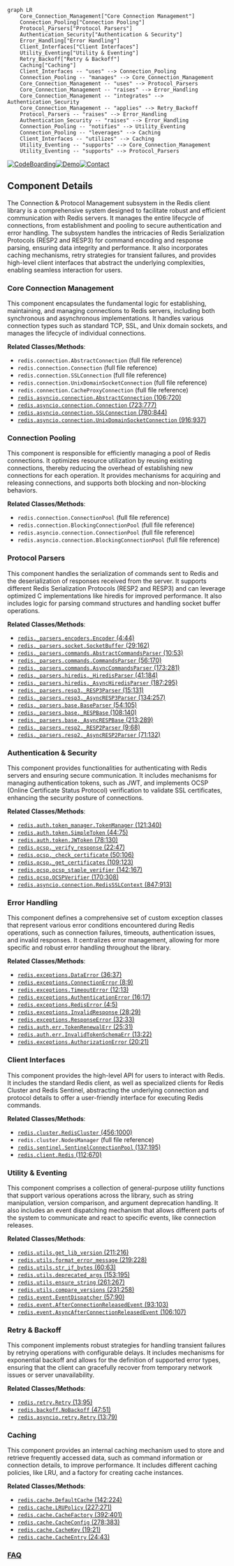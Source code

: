 ```mermaid
graph LR
    Core_Connection_Management["Core Connection Management"]
    Connection_Pooling["Connection Pooling"]
    Protocol_Parsers["Protocol Parsers"]
    Authentication_Security["Authentication & Security"]
    Error_Handling["Error Handling"]
    Client_Interfaces["Client Interfaces"]
    Utility_Eventing["Utility & Eventing"]
    Retry_Backoff["Retry & Backoff"]
    Caching["Caching"]
    Client_Interfaces -- "uses" --> Connection_Pooling
    Connection_Pooling -- "manages" --> Core_Connection_Management
    Core_Connection_Management -- "uses" --> Protocol_Parsers
    Core_Connection_Management -- "raises" --> Error_Handling
    Core_Connection_Management -- "integrates" --> Authentication_Security
    Core_Connection_Management -- "applies" --> Retry_Backoff
    Protocol_Parsers -- "raises" --> Error_Handling
    Authentication_Security -- "raises" --> Error_Handling
    Connection_Pooling -- "notifies" --> Utility_Eventing
    Connection_Pooling -- "leverages" --> Caching
    Client_Interfaces -- "utilizes" --> Caching
    Utility_Eventing -- "supports" --> Core_Connection_Management
    Utility_Eventing -- "supports" --> Protocol_Parsers
```
[![CodeBoarding](https://img.shields.io/badge/Generated%20by-CodeBoarding-9cf?style=flat-square)](https://github.com/CodeBoarding/GeneratedOnBoardings)[![Demo](https://img.shields.io/badge/Try%20our-Demo-blue?style=flat-square)](https://www.codeboarding.org/demo)[![Contact](https://img.shields.io/badge/Contact%20us%20-%20contact@codeboarding.org-lightgrey?style=flat-square)](mailto:contact@codeboarding.org)

## Component Details

The Connection & Protocol Management subsystem in the Redis client library is a comprehensive system designed to facilitate robust and efficient communication with Redis servers. It manages the entire lifecycle of connections, from establishment and pooling to secure authentication and error handling. The subsystem handles the intricacies of Redis Serialization Protocols (RESP2 and RESP3) for command encoding and response parsing, ensuring data integrity and performance. It also incorporates caching mechanisms, retry strategies for transient failures, and provides high-level client interfaces that abstract the underlying complexities, enabling seamless interaction for users.

### Core Connection Management
This component encapsulates the fundamental logic for establishing, maintaining, and managing connections to Redis servers, including both synchronous and asynchronous implementations. It handles various connection types such as standard TCP, SSL, and Unix domain sockets, and manages the lifecycle of individual connections.


**Related Classes/Methods**:

- `redis.connection.AbstractConnection` (full file reference)
- `redis.connection.Connection` (full file reference)
- `redis.connection.SSLConnection` (full file reference)
- `redis.connection.UnixDomainSocketConnection` (full file reference)
- `redis.connection.CacheProxyConnection` (full file reference)
- <a href="https://github.com/redis/redis-py/blob/master/redis/asyncio/connection.py#L106-L720" target="_blank" rel="noopener noreferrer">`redis.asyncio.connection.AbstractConnection` (106:720)</a>
- <a href="https://github.com/redis/redis-py/blob/master/redis/asyncio/connection.py#L723-L777" target="_blank" rel="noopener noreferrer">`redis.asyncio.connection.Connection` (723:777)</a>
- <a href="https://github.com/redis/redis-py/blob/master/redis/asyncio/connection.py#L780-L844" target="_blank" rel="noopener noreferrer">`redis.asyncio.connection.SSLConnection` (780:844)</a>
- <a href="https://github.com/redis/redis-py/blob/master/redis/asyncio/connection.py#L916-L937" target="_blank" rel="noopener noreferrer">`redis.asyncio.connection.UnixDomainSocketConnection` (916:937)</a>


### Connection Pooling
This component is responsible for efficiently managing a pool of Redis connections. It optimizes resource utilization by reusing existing connections, thereby reducing the overhead of establishing new connections for each operation. It provides mechanisms for acquiring and releasing connections, and supports both blocking and non-blocking behaviors.


**Related Classes/Methods**:

- `redis.connection.ConnectionPool` (full file reference)
- `redis.connection.BlockingConnectionPool` (full file reference)
- `redis.asyncio.connection.ConnectionPool` (full file reference)
- `redis.asyncio.connection.BlockingConnectionPool` (full file reference)


### Protocol Parsers
This component handles the serialization of commands sent to Redis and the deserialization of responses received from the server. It supports different Redis Serialization Protocols (RESP2 and RESP3) and can leverage optimized C implementations like hiredis for improved performance. It also includes logic for parsing command structures and handling socket buffer operations.


**Related Classes/Methods**:

- <a href="https://github.com/redis/redis-py/blob/master/redis/_parsers/encoders.py#L4-L44" target="_blank" rel="noopener noreferrer">`redis._parsers.encoders.Encoder` (4:44)</a>
- <a href="https://github.com/redis/redis-py/blob/master/redis/_parsers/socket.py#L29-L162" target="_blank" rel="noopener noreferrer">`redis._parsers.socket.SocketBuffer` (29:162)</a>
- <a href="https://github.com/redis/redis-py/blob/master/redis/_parsers/commands.py#L10-L53" target="_blank" rel="noopener noreferrer">`redis._parsers.commands.AbstractCommandsParser` (10:53)</a>
- <a href="https://github.com/redis/redis-py/blob/master/redis/_parsers/commands.py#L56-L170" target="_blank" rel="noopener noreferrer">`redis._parsers.commands.CommandsParser` (56:170)</a>
- <a href="https://github.com/redis/redis-py/blob/master/redis/_parsers/commands.py#L173-L281" target="_blank" rel="noopener noreferrer">`redis._parsers.commands.AsyncCommandsParser` (173:281)</a>
- <a href="https://github.com/redis/redis-py/blob/master/redis/_parsers/hiredis.py#L41-L184" target="_blank" rel="noopener noreferrer">`redis._parsers.hiredis._HiredisParser` (41:184)</a>
- <a href="https://github.com/redis/redis-py/blob/master/redis/_parsers/hiredis.py#L187-L295" target="_blank" rel="noopener noreferrer">`redis._parsers.hiredis._AsyncHiredisParser` (187:295)</a>
- <a href="https://github.com/redis/redis-py/blob/master/redis/_parsers/resp3.py#L15-L131" target="_blank" rel="noopener noreferrer">`redis._parsers.resp3._RESP3Parser` (15:131)</a>
- <a href="https://github.com/redis/redis-py/blob/master/redis/_parsers/resp3.py#L134-L257" target="_blank" rel="noopener noreferrer">`redis._parsers.resp3._AsyncRESP3Parser` (134:257)</a>
- <a href="https://github.com/redis/redis-py/blob/master/redis/_parsers/base.py#L54-L105" target="_blank" rel="noopener noreferrer">`redis._parsers.base.BaseParser` (54:105)</a>
- <a href="https://github.com/redis/redis-py/blob/master/redis/_parsers/base.py#L108-L140" target="_blank" rel="noopener noreferrer">`redis._parsers.base._RESPBase` (108:140)</a>
- <a href="https://github.com/redis/redis-py/blob/master/redis/_parsers/base.py#L213-L289" target="_blank" rel="noopener noreferrer">`redis._parsers.base._AsyncRESPBase` (213:289)</a>
- <a href="https://github.com/redis/redis-py/blob/master/redis/_parsers/resp2.py#L9-L68" target="_blank" rel="noopener noreferrer">`redis._parsers.resp2._RESP2Parser` (9:68)</a>
- <a href="https://github.com/redis/redis-py/blob/master/redis/_parsers/resp2.py#L71-L132" target="_blank" rel="noopener noreferrer">`redis._parsers.resp2._AsyncRESP2Parser` (71:132)</a>


### Authentication & Security
This component provides functionalities for authenticating with Redis servers and ensuring secure communication. It includes mechanisms for managing authentication tokens, such as JWT, and implements OCSP (Online Certificate Status Protocol) verification to validate SSL certificates, enhancing the security posture of connections.


**Related Classes/Methods**:

- <a href="https://github.com/redis/redis-py/blob/master/redis/auth/token_manager.py#L121-L340" target="_blank" rel="noopener noreferrer">`redis.auth.token_manager.TokenManager` (121:340)</a>
- <a href="https://github.com/redis/redis-py/blob/master/redis/auth/token.py#L44-L75" target="_blank" rel="noopener noreferrer">`redis.auth.token.SimpleToken` (44:75)</a>
- <a href="https://github.com/redis/redis-py/blob/master/redis/auth/token.py#L78-L130" target="_blank" rel="noopener noreferrer">`redis.auth.token.JWToken` (78:130)</a>
- <a href="https://github.com/redis/redis-py/blob/master/redis/ocsp.py#L22-L47" target="_blank" rel="noopener noreferrer">`redis.ocsp._verify_response` (22:47)</a>
- <a href="https://github.com/redis/redis-py/blob/master/redis/ocsp.py#L50-L106" target="_blank" rel="noopener noreferrer">`redis.ocsp._check_certificate` (50:106)</a>
- <a href="https://github.com/redis/redis-py/blob/master/redis/ocsp.py#L109-L123" target="_blank" rel="noopener noreferrer">`redis.ocsp._get_certificates` (109:123)</a>
- <a href="https://github.com/redis/redis-py/blob/master/redis/ocsp.py#L142-L167" target="_blank" rel="noopener noreferrer">`redis.ocsp.ocsp_staple_verifier` (142:167)</a>
- <a href="https://github.com/redis/redis-py/blob/master/redis/ocsp.py#L170-L308" target="_blank" rel="noopener noreferrer">`redis.ocsp.OCSPVerifier` (170:308)</a>
- <a href="https://github.com/redis/redis-py/blob/master/redis/asyncio/connection.py#L847-L913" target="_blank" rel="noopener noreferrer">`redis.asyncio.connection.RedisSSLContext` (847:913)</a>


### Error Handling
This component defines a comprehensive set of custom exception classes that represent various error conditions encountered during Redis operations, such as connection failures, timeouts, authentication issues, and invalid responses. It centralizes error management, allowing for more specific and robust error handling throughout the library.


**Related Classes/Methods**:

- <a href="https://github.com/redis/redis-py/blob/master/redis/exceptions.py#L36-L37" target="_blank" rel="noopener noreferrer">`redis.exceptions.DataError` (36:37)</a>
- <a href="https://github.com/redis/redis-py/blob/master/redis/exceptions.py#L8-L9" target="_blank" rel="noopener noreferrer">`redis.exceptions.ConnectionError` (8:9)</a>
- <a href="https://github.com/redis/redis-py/blob/master/redis/exceptions.py#L12-L13" target="_blank" rel="noopener noreferrer">`redis.exceptions.TimeoutError` (12:13)</a>
- <a href="https://github.com/redis/redis-py/blob/master/redis/exceptions.py#L16-L17" target="_blank" rel="noopener noreferrer">`redis.exceptions.AuthenticationError` (16:17)</a>
- <a href="https://github.com/redis/redis-py/blob/master/redis/exceptions.py#L4-L5" target="_blank" rel="noopener noreferrer">`redis.exceptions.RedisError` (4:5)</a>
- <a href="https://github.com/redis/redis-py/blob/master/redis/exceptions.py#L28-L29" target="_blank" rel="noopener noreferrer">`redis.exceptions.InvalidResponse` (28:29)</a>
- <a href="https://github.com/redis/redis-py/blob/master/redis/exceptions.py#L32-L33" target="_blank" rel="noopener noreferrer">`redis.exceptions.ResponseError` (32:33)</a>
- <a href="https://github.com/redis/redis-py/blob/master/redis/auth/err.py#L25-L31" target="_blank" rel="noopener noreferrer">`redis.auth.err.TokenRenewalErr` (25:31)</a>
- <a href="https://github.com/redis/redis-py/blob/master/redis/auth/err.py#L13-L22" target="_blank" rel="noopener noreferrer">`redis.auth.err.InvalidTokenSchemaErr` (13:22)</a>
- <a href="https://github.com/redis/redis-py/blob/master/redis/exceptions.py#L20-L21" target="_blank" rel="noopener noreferrer">`redis.exceptions.AuthorizationError` (20:21)</a>


### Client Interfaces
This component provides the high-level API for users to interact with Redis. It includes the standard Redis client, as well as specialized clients for Redis Cluster and Redis Sentinel, abstracting the underlying connection and protocol details to offer a user-friendly interface for executing Redis commands.


**Related Classes/Methods**:

- <a href="https://github.com/redis/redis-py/blob/master/redis/cluster.py#L456-L1000" target="_blank" rel="noopener noreferrer">`redis.cluster.RedisCluster` (456:1000)</a>
- `redis.cluster.NodesManager` (full file reference)
- <a href="https://github.com/redis/redis-py/blob/master/redis/sentinel.py#L137-L195" target="_blank" rel="noopener noreferrer">`redis.sentinel.SentinelConnectionPool` (137:195)</a>
- <a href="https://github.com/redis/redis-py/blob/master/redis/client.py#L112-L670" target="_blank" rel="noopener noreferrer">`redis.client.Redis` (112:670)</a>


### Utility & Eventing
This component comprises a collection of general-purpose utility functions that support various operations across the library, such as string manipulation, version comparison, and argument deprecation handling. It also includes an event dispatching mechanism that allows different parts of the system to communicate and react to specific events, like connection releases.


**Related Classes/Methods**:

- <a href="https://github.com/redis/redis-py/blob/master/redis/utils.py#L211-L216" target="_blank" rel="noopener noreferrer">`redis.utils.get_lib_version` (211:216)</a>
- <a href="https://github.com/redis/redis-py/blob/master/redis/utils.py#L219-L228" target="_blank" rel="noopener noreferrer">`redis.utils.format_error_message` (219:228)</a>
- <a href="https://github.com/redis/redis-py/blob/master/redis/utils.py#L60-L63" target="_blank" rel="noopener noreferrer">`redis.utils.str_if_bytes` (60:63)</a>
- <a href="https://github.com/redis/redis-py/blob/master/redis/utils.py#L153-L195" target="_blank" rel="noopener noreferrer">`redis.utils.deprecated_args` (153:195)</a>
- <a href="https://github.com/redis/redis-py/blob/master/redis/utils.py#L261-L267" target="_blank" rel="noopener noreferrer">`redis.utils.ensure_string` (261:267)</a>
- <a href="https://github.com/redis/redis-py/blob/master/redis/utils.py#L231-L258" target="_blank" rel="noopener noreferrer">`redis.utils.compare_versions` (231:258)</a>
- <a href="https://github.com/redis/redis-py/blob/master/redis/event.py#L57-L90" target="_blank" rel="noopener noreferrer">`redis.event.EventDispatcher` (57:90)</a>
- <a href="https://github.com/redis/redis-py/blob/master/redis/event.py#L93-L103" target="_blank" rel="noopener noreferrer">`redis.event.AfterConnectionReleasedEvent` (93:103)</a>
- <a href="https://github.com/redis/redis-py/blob/master/redis/event.py#L106-L107" target="_blank" rel="noopener noreferrer">`redis.event.AsyncAfterConnectionReleasedEvent` (106:107)</a>


### Retry & Backoff
This component implements robust strategies for handling transient failures by retrying operations with configurable delays. It includes mechanisms for exponential backoff and allows for the definition of supported error types, ensuring that the client can gracefully recover from temporary network issues or server unavailability.


**Related Classes/Methods**:

- <a href="https://github.com/redis/redis-py/blob/master/redis/retry.py#L13-L95" target="_blank" rel="noopener noreferrer">`redis.retry.Retry` (13:95)</a>
- <a href="https://github.com/redis/redis-py/blob/master/redis/backoff.py#L47-L51" target="_blank" rel="noopener noreferrer">`redis.backoff.NoBackoff` (47:51)</a>
- <a href="https://github.com/redis/redis-py/blob/master/redis/asyncio/retry.py#L13-L79" target="_blank" rel="noopener noreferrer">`redis.asyncio.retry.Retry` (13:79)</a>


### Caching
This component provides an internal caching mechanism used to store and retrieve frequently accessed data, such as command information or connection details, to improve performance. It includes different caching policies, like LRU, and a factory for creating cache instances.


**Related Classes/Methods**:

- <a href="https://github.com/redis/redis-py/blob/master/redis/cache.py#L142-L224" target="_blank" rel="noopener noreferrer">`redis.cache.DefaultCache` (142:224)</a>
- <a href="https://github.com/redis/redis-py/blob/master/redis/cache.py#L227-L271" target="_blank" rel="noopener noreferrer">`redis.cache.LRUPolicy` (227:271)</a>
- <a href="https://github.com/redis/redis-py/blob/master/redis/cache.py#L392-L401" target="_blank" rel="noopener noreferrer">`redis.cache.CacheFactory` (392:401)</a>
- <a href="https://github.com/redis/redis-py/blob/master/redis/cache.py#L278-L383" target="_blank" rel="noopener noreferrer">`redis.cache.CacheConfig` (278:383)</a>
- <a href="https://github.com/redis/redis-py/blob/master/redis/cache.py#L19-L21" target="_blank" rel="noopener noreferrer">`redis.cache.CacheKey` (19:21)</a>
- <a href="https://github.com/redis/redis-py/blob/master/redis/cache.py#L24-L43" target="_blank" rel="noopener noreferrer">`redis.cache.CacheEntry` (24:43)</a>




### [FAQ](https://github.com/CodeBoarding/GeneratedOnBoardings/tree/main?tab=readme-ov-file#faq)